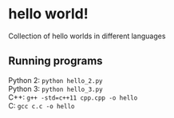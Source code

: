 # hello world!
Collection of hello worlds in different languages

## Running programs
Python 2: `python hello_2.py`    
Python 3: `python hello_3.py`    
C++: `g++ -std=c++11 cpp.cpp -o hello`    
C: `gcc c.c -o hello`
